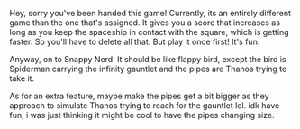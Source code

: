 Hey, sorry you've been handed this game! Currently, its an entirely different game than the one that's assigned. It gives you a score that increases as long as you keep the spaceship in contact with the square, which is getting faster. So you'll have to delete all that. But play it once first! It's fun.

Anyway, on to Snappy Nerd. It should be like flappy bird, except the bird is Spiderman carrying the infinity gauntlet and the pipes are Thanos trying to take it.

As for an extra feature, maybe make the pipes get a bit bigger as they approach to simulate Thanos trying to reach for the gauntlet lol. idk have fun, i was just thinking it might be cool to have the pipes changing size. 
